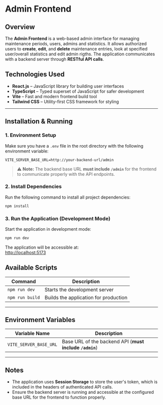 # Admin Frontend

## Overview

The **Admin Frontend** is a web-based admin interface for managing maintenance periods, users, admins and statistics. It allows authorized users to **create**, **edit**, and **delete** maintenance entries, look at specified user/overall statistics and edit admin rigths. The application communicates with a backend server through **RESTful API calls**.

## Technologies Used

- **React.js** – JavaScript library for building user interfaces  
- **TypeScript** – Typed superset of JavaScript for safer development  
- **Vite** – Fast and modern frontend build tool  
- **Tailwind CSS** – Utility-first CSS framework for styling  

---

## Installation & Running

### 1. Environment Setup

Make sure you have a `.env` file in the root directory with the following environment variable:

```env
VITE_SERVER_BASE_URL=http://your-backend-url/admin
```

> ⚠️ **Note:** The backend base URL **must include `/admin`** for the frontend to communicate properly with the API endpoints.

### 2. Install Dependencies

Run the following command to install all project dependencies:

```sh
npm install
```

### 3. Run the Application (Development Mode)

Start the application in development mode:

```sh
npm run dev
```

The application will be accessible at:  
[http://localhost:5173](http://localhost:5173)

## Available Scripts

| Command            | Description                          |
|--------------------|--------------------------------------|
| `npm run dev`      | Starts the development server        |
| `npm run build`    | Builds the application for production|

---

## Environment Variables

| Variable Name           | Description                                                   |
|-------------------------|---------------------------------------------------------------|
| `VITE_SERVER_BASE_URL`  | Base URL of the backend API (**must include `/admin`**)       |

---

## Notes

- The application uses **Session Storage** to store the user's token, which is included in the headers of authenticated API calls.
- Ensure the backend server is running and accessible at the configured base URL for the frontend to function properly.

